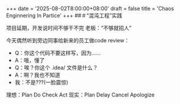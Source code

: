 +++
date = '2025-08-02T8:00:00+08:00'
draft = false
title = 'Chaos Enginnering In Partice'
+++
##＃“混沌工程”实践

项目延期，开发说时间不够干不完
老板：“不够就招人”

今天偶然听到旁边同事给新来的员工做code review：
- Q：你这个代码不要这样写，因为......
- A：哦，懂了
- Q：唉？你这个 .idea/ 文件是什么？
- A：啊？我也不知道
- 我：不是???(一脸震惊)

理想：Plan Do    Check  Act
现实：Plan Delay Cancel Apologize
